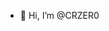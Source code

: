 - 👋 Hi, I’m @CRZER0

<!---
CRZER0/CRZER0 is a ✨ special ✨ repository because its `README.md` (this file) appears on your GitHub profile.
You can click the Preview link to take a look at your changes.
--->
